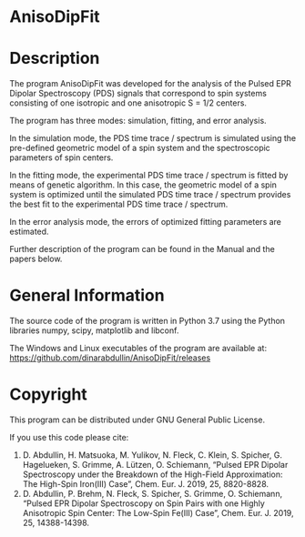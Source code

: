AnisoDipFit
=========

Description
=========
The program AnisoDipFit was developed for the analysis of the Pulsed EPR Dipolar Spectroscopy (PDS) signals that correspond to spin systems consisting of one isotropic and one anisotropic S = 1/2 centers.

The program has three modes: simulation, fitting, and error analysis.

In the simulation mode, the PDS time trace / spectrum is simulated using the pre-defined geometric model of a spin system and the spectroscopic parameters of spin centers. 

In the fitting mode, the experimental PDS time trace / spectrum is fitted by means of genetic algorithm. In this case, the geometric model of a spin system is optimized until the simulated PDS time trace / spectrum provides the best fit to the experimental PDS time trace / spectrum.

In the error analysis mode, the errors of optimized fitting parameters are estimated.

Further description of the program can be found in the Manual and the papers below.

General Information
=========
The source code of the program is written in Python 3.7 using the Python libraries numpy, scipy, matplotlib and libconf.

The Windows and Linux executables of the program are available at: https://github.com/dinarabdullin/AnisoDipFit/releases

Copyright
=========
This program can be distributed under GNU General Public License.

If you use this code please cite: 
1) D. Abdullin, H. Matsuoka, M. Yulikov, N. Fleck, C. Klein, S. Spicher, G. Hagelueken, S. Grimme, A. Lützen, O. Schiemann, “Pulsed EPR Dipolar Spectroscopy under the Breakdown of the High-Field Approximation: The High-Spin Iron(III) Case”, Chem. Eur. J. 2019, 25, 8820-8828.
2) D. Abdullin, P. Brehm, N. Fleck, S. Spicher, S. Grimme, O. Schiemann, “Pulsed EPR Dipolar Spectroscopy on Spin Pairs with one Highly Anisotropic Spin Center: The Low-Spin Fe(III) Case”, Chem. Eur. J. 2019, 25, 14388-14398.
